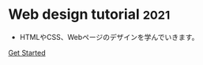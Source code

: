 Web design tutorial <small>2021</small>
===

- HTMLやCSS、Webページのデザインを学んでいきます。

<!-- [GitHub](https://github.com/awrznc/web-design-tutorial) -->
[Get Started](Introduction.md)
